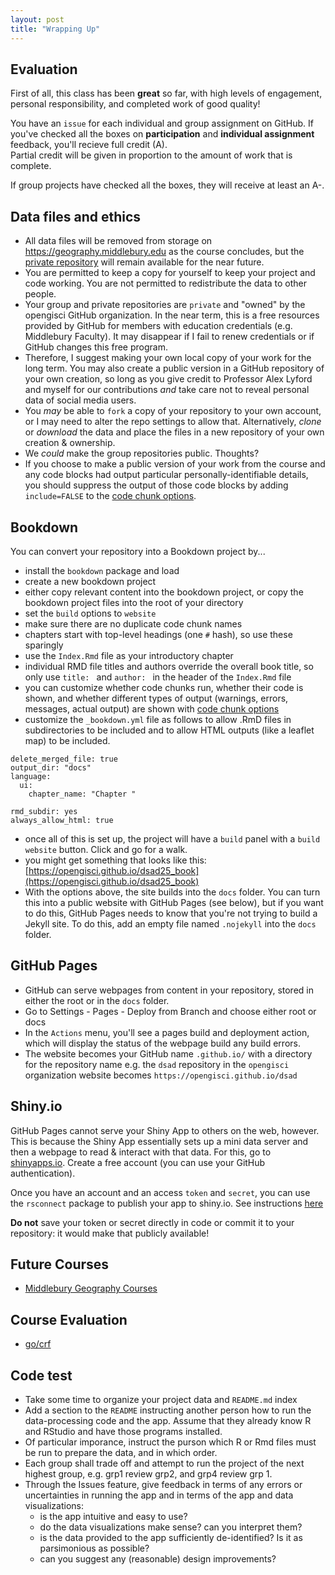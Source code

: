 ```yaml
---
layout: post
title: "Wrapping Up"
---
```


## Evaluation

First of all, this class has been **great** so far, with high levels of engagement, personal responsibility, and completed work of good quality! 

You have an `issue` for each individual and group assignment on GitHub. If you've checked all the boxes on **participation** and **individual assignment** feedback, you'll recieve full credit (A).  
Partial credit will be given in proportion to the amount of work that is complete.

If group projects have checked all the boxes, they will receive at least an A-. 

## Data files and ethics

- All data files will be removed from storage on https://geography.middlebury.edu as the course concludes, but the [private repository](https://github.com/opengisci/Data-Restricted) will remain available for the near future.
- You are permitted to keep a copy for yourself to keep your project and code working. You are not permitted to redistribute the data to other people. 
- Your group and private repositories are `private` and "owned" by the opengisci GitHub organization. In the near term, this is a free resources provided by GitHub for members with education credentials (e.g. Middlebury Faculty). It may disappear if I fail to renew credentials or if GitHub changes this free program. 
- Therefore, I suggest making your own local copy of your work for the long term. You may also create a public version in a GitHub repository of your own creation, so long as you give credit to Professor Alex Lyford and myself for our contributions *and* take care not to reveal personal data of social media users.
- You *may* be able to `fork` a copy of your repository to your own account, or I may need to alter the repo settings to allow that. Alternatively, *clone* or *download* the data and place the files in a new repository of your own creation & ownership.
- We *could* make the group repositories public. Thoughts? 
- If you choose to make a public version of your work from the course and any code blocks had output particular personally-identifiable details, you should suppress the output of those code blocks by adding `include=FALSE` to the [code chunk options](https://yihui.org/knitr/options/).

## Bookdown

You can convert your repository into a Bookdown project by...

- install the `bookdown` package and load 
- create a new bookdown project
- either copy relevant content into the bookdown project, or copy the bookdown project files into the root of your directory
- set the `build` options to `website`
- make sure there are no duplicate code chunk names
- chapters start with top-level headings (one `#` hash), so use these sparingly
- use the `Index.Rmd` file as your introductory chapter
- individual RMD file titles and authors override the overall book title, so only use `title: ` and `author: ` in the header of the `Index.Rmd` file
- you can customize whether code chunks run, whether their code is shown, and whether different types of output (warnings, errors, messages, actual output) are shown with [code chunk options](https://yihui.org/knitr/options/)
- customize the `_bookdown.yml` file as follows to allow .RmD files in subdirectories to be included and to allow HTML outputs (like a leaflet map) to be included.

```
delete_merged_file: true
output_dir: "docs"
language:
  ui:
    chapter_name: "Chapter "
    
rmd_subdir: yes
always_allow_html: true
```

- once all of this is set up, the project will have a `build` panel with a `build website` button. Click and go for a walk. 
- you might get something that looks like this: [https://opengisci.github.io/dsad25_book](https://opengisci.github.io/dsad25_book)
- With the options above, the site builds into the `docs` folder. You can turn this into a public website with GitHub Pages (see below), but if you want to do this, GitHub Pages needs to know that you're not trying to build a Jekyll site. To do this, add an empty file named `.nojekyll` into the `docs` folder.

## GitHub Pages

- GitHub can serve webpages from content in your repository, stored in either the root or in the `docs` folder.
- Go to Settings - Pages - Deploy from Branch and choose either root or docs
- In the `Actions` menu, you'll see a pages build and deployment action, which will display the status of the webpage build any build errors.
- The website becomes your GitHub name `.github.io/` with a directory for the repository name e.g. the `dsad` repository in the `opengisci` organization website becomes `https://opengisci.github.io/dsad`

## Shiny.io

GitHub Pages cannot serve your Shiny App to others on the web, however. This is because the Shiny App essentially sets up a mini data server and then a webpage to read & interact with that data. For this, go to [shinyapps.io](https://shinyapps.io). Create a free account (you can use your GitHub authentication).

Once you have an account and an access `token` and `secret`, you can use the `rsconnect` package to publish your app to shiny.io. See instructions [here](https://shiny.posit.co/r/articles/share/shinyapps/)

**Do not** save your token or secret directly in code or commit it to your repository: it would make that publicly available! 

## Future Courses

- [Middlebury Geography Courses](https://www.middlebury.edu/college/academics/geography/courses)

## Course Evaluation

- [go/crf](https://go.middlebury.edu/crf)

## Code test

- Take some time to organize your project data and `README.md` index
- Add a section to the `README` instructing another person how to run the data-processing code and the app. Assume that they already know R and RStudio and have those programs installed.
- Of particular imporance, instruct the purson which R or Rmd files must be run to prepare the data, and in which order.
- Each group shall trade off and attempt to run the project of the next highest group, e.g. grp1 review grp2, and grp4 review grp 1.
- Through the Issues feature, give feedback in terms of any errors or uncertainties in running the app and in terms of the app and data visualizations:
  - is the app intuitive and easy to use?
  - do the data visualizations make sense? can you interpret them?
  - is the data provided to the app sufficiently de-identified? Is it as parsimonious as possible? 
  - can you suggest any (reasonable) design improvements?

